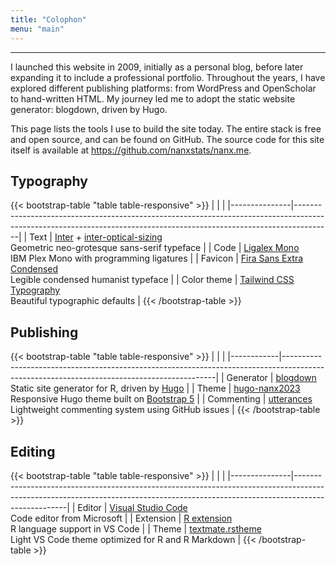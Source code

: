 ```yaml
---
title: "Colophon"
menu: "main"
---
```


*  *  *  *

I launched this website in 2009, initially as a personal blog,
before later expanding it to include a professional portfolio.
Throughout the years, I have explored different publishing platforms:
from WordPress and OpenScholar to hand-written HTML. My journey led me
to adopt the static website generator: blogdown, driven by Hugo.

This page lists the tools I use to build the site today.
The entire stack is free and open source, and can be found on GitHub.
The source code for this site itself is available at
<https://github.com/nanxstats/nanx.me>.

## Typography

{{< bootstrap-table "table table-responsive" >}}
|               |                                                                                                                                                                     |
|---------------|---------------------------------------------------------------------------------------------------------------------------------------------------------------------|
| Text          | [Inter](https://github.com/rsms/inter) + [inter-optical-sizing](https://github.com/nanxstats/inter-optical-sizing) <br> Geometric neo-grotesque sans-serif typeface |
| Code          | [Ligalex Mono](https://github.com/ToxicFrog/Ligaturizer)                                 <br> IBM Plex Mono with programming ligatures                              |
| Favicon       | [Fira Sans Extra Condensed](https://fonts.google.com/specimen/Fira+Sans+Extra+Condensed) <br> Legible condensed humanist typeface                                   |
| Color theme   | [Tailwind CSS Typography](https://github.com/tailwindlabs/tailwindcss-typography)        <br> Beautiful typographic defaults                                        |
{{< /bootstrap-table >}}

## Publishing

{{< bootstrap-table "table table-responsive" >}}
|            |                                                                                                                                           |
|------------|-------------------------------------------------------------------------------------------------------------------------------------------|
| Generator  | [blogdown](https://github.com/rstudio/blogdown)             <br> Static site generator for R, driven by [Hugo](https://gohugo.io/)        |
| Theme      | [hugo-nanx2023](https://github.com/nanxstats/hugo-nanx2023) <br> Responsive Hugo theme built on [Bootstrap 5](https://getbootstrap.com/)  |
| Commenting | [utterances](https://utteranc.es/)                          <br> Lightweight commenting system using GitHub issues                        |
{{< /bootstrap-table >}}

## Editing

{{< bootstrap-table "table table-responsive" >}}
|               |                                                                                                                                                                                 |
|---------------|---------------------------------------------------------------------------------------------------------------------------------------------------------------------------------|
| Editor        | [Visual Studio Code](https://code.visualstudio.com/)                                               <br> Code editor from Microsoft                                              |
| Extension     | [R extension](https://marketplace.visualstudio.com/items?itemName=REditorSupport.r)                <br> R language support in VS Code                                           |
| Theme         | [textmate.rstheme](https://marketplace.visualstudio.com/items?itemName=nanxstats.textmate-rstheme) <br> Light VS Code theme optimized for R and R Markdown                      |
{{< /bootstrap-table >}}

<style>
.content .markdown h2 {
  margin-top: 2.5rem;
}

.content .markdown p {
  font-weight: 410;
  font-size: 1.25rem;
  font-variation-settings: "opsz" var(--inter-opsz-20-450);
  letter-spacing: var(--inter-ls-20-450);
}

.table {
  font-family: var(--tw-prose-font-sans-serif);
  font-feature-settings: normal;
  font-weight: 410;
  font-size: 1.125rem;
  font-variation-settings: "opsz" var(--inter-opsz-18-450);
  letter-spacing: var(--inter-ls-18-450);
}

.table tr {
  border-color: var(--tw-prose-bullets);
}

.table td {
  padding-top: 2.75rem;
  padding-bottom: 2.75rem;
  line-height: 2.75rem;
}

.table>:not(caption)>*>* {
  padding-left: 1px;
}

.table td:nth-child(1),
table th:nth-child(1) {
  font-family: var(--tw-prose-font-sans-serif);
  font-feature-settings: normal;
  font-weight: 600;
  width: 30%;
}
</style>

